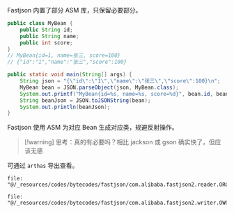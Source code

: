 Fastjson 内置了部分 ASM 库，只保留必要部分。

```java
public class MyBean {
    public String id;
    public String name;
    public int score;
}
// MyBean{id=1, name=张三, score=100}
// {"id":"1","name":"张三","score":100}
```

```java
public static void main(String[] args) {
    String json = "{\"id\":\"1\",\"name\":\"张三\",\"score\":100}\n";
    MyBean bean = JSON.parseObject(json, MyBean.class);
    System.out.printf("MyBean{id=%s, name=%s, score=%d}", bean.id, bean.name, bean.score);
    String beanJson = JSON.toJSONString(bean);
    System.out.println(beanJson);
}
```

Fastjson 使用 ASM 为对应 Bean 生成对应类，规避反射操作。

> [!warning] 思考：真的有必要吗？相比 jackson 或 gson 确实快了，但应该无感

可通过 `arthas` 导出查看。

```reference fold
file: "@/_resources/codes/bytecodes/fastjson/com.alibaba.fastjson2.reader.ORG_1_3_MyBean.java"
```

```reference fold
file: "@/_resources/codes/bytecodes/fastjson/com.alibaba.fastjson2.writer.OWG_1_3_MyBean.java"
```
